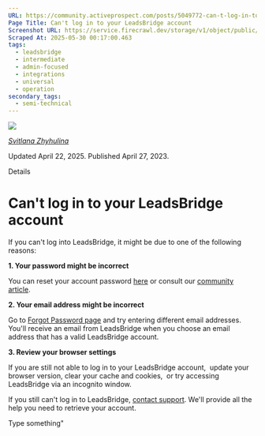 ```yaml
---
URL: https://community.activeprospect.com/posts/5049772-can-t-log-in-to-your-leadsbridge-account
Page Title: Can't log in to your LeadsBridge account
Screenshot URL: https://service.firecrawl.dev/storage/v1/object/public/media/screenshot-3e6a3e7b-b72a-4b43-965c-e30a9de8d7cf.png
Scraped At: 2025-05-30 00:17:00.463
tags:
  - leadsbridge
  - intermediate
  - admin-focused
  - integrations
  - universal
  - operation
secondary_tags:
  - semi-technical
---
```


[![](https://content2.bloomfire.com/avatars/users/1410227/thumb/thumbnail.png?f=1617390238&Expires=1748567811&Signature=VF-zcEJupatPk8TJ4Ki3p9KvvYZGZS3SSN0FQKQp77fNVoG3bKn8lW4nKQEO7Di2AYw61S-ZYVIM-P-uI1mAfRtXIj0Y4tl3U1lskz8Q9xfRW-lDtncjgRH3MChtnv-yzmu8ZbScBZT28kedlpOcQG1DCXVYURcF2~4lPsFGP8GqbcXlWpDNZQJkpt~2c8-qvsHiW8jH9HC~LZjn9XC9EmRIEKAccTubSjThkYbnBMxdkazyRSiOVaCd1E2dDuvhGF45pvjzCjqIeRAJs9oUw2AYfEqrx7KcnAGdoK0dSPq6tobXBCBKu~LnvqiTYu138RVeQaTOLDnvn9BqQD60pg__&Key-Pair-Id=APKAIDFCFZ2UHE5LPIUA)](https://community.activeprospect.com/memberships/7866463-svitlana-zhyhulina)

[_Svitlana Zhyhulina_](https://community.activeprospect.com/memberships/7866463-svitlana-zhyhulina)

Updated April 22, 2025. Published April 27, 2023.

Details

# Can't log in to your LeadsBridge account

If you can't log into LeadsBridge, it might be due to one of the following reasons:

**1\. Your password might be incorrect**

You can reset your account password [here](https://leadsbridge.com/app/profile) or consult our [community article](https://community.activeprospect.com/posts/5062234-change-or-reset-your-leadsbridge-account-password).

**2\. Your email address might be incorrect**

Go to [Forgot Password page](https://leadsbridge.com/app/login) and try entering different email addresses. You'll receive an email from LeadsBridge when you choose an email address that has a valid LeadsBridge account.

**3\. Review your browser settings**

If you are still not able to log in to your LeadsBridge account,  update your browser version, clear your cache and cookies,  or try accessing LeadsBridge via an incognito window.

If you still can't log in to LeadsBridge, [contact support](https://community.activeprospect.com/posts/5116014-how-to-contact-activeprospect-support). We'll provide all the help you need to retrieve your account.

Type something"

